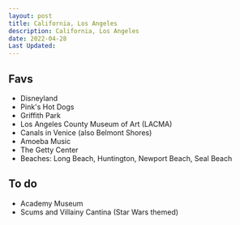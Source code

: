 ```yaml
---
layout: post
title: California, Los Angeles
description: California, Los Angeles
date: 2022-04-28
Last Updated: 
---
```

## Favs

* Disneyland
* Pink's Hot Dogs
* Griffith Park
* Los Angeles County Museum of Art (LACMA)
* Canals in Venice (also Belmont Shores)
* Amoeba Music
* The Getty Center
* Beaches: Long Beach, Huntington, Newport Beach, Seal Beach


## To do

* Academy Museum
* Scums and Villainy Cantina (Star Wars themed)
